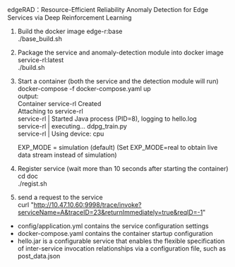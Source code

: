 edgeRAD：Resource-Efficient Reliability Anomaly Detection for Edge Services via Deep Reinforcement Learning

1. Build the docker image edge-r:base <br>
./base_build.sh

2. Package the service and anomaly-detection module into docker image service-rl:latest<br>
./build.sh

3. Start a container (both the service and the detection module will run)<br>
docker-compose -f docker-compose.yaml up<br>
output:<br>
Container service-rl  Created<br>
Attaching to service-rl<br>
service-rl  | Started Java process (PID=8), logging to hello.log<br>
service-rl  | executing... ddpg_train.py<br>
service-rl  | Using device:  cpu<br>

    EXP_MODE = simulation (default) (Set EXP_MODE=real to obtain live data stream instead of simulation)

4. Register service (wait more than 10 seconds after starting the container)<br>
cd doc<br>
./regist.sh

5. send a request to the service<br> 
curl "http://10.47.10.60:9998/trace/invoke?serviceName=A&traceID=23&returnImmediately=true&reqID=-1"

* config/application.yml contains the service configuration settings<br>
* docker-compose.yaml contains the container startup configuration<br>
* hello.jar is a configurable service that enables the flexible specification of inter-service invocation relationships via a configuration file, such as post_data.json
